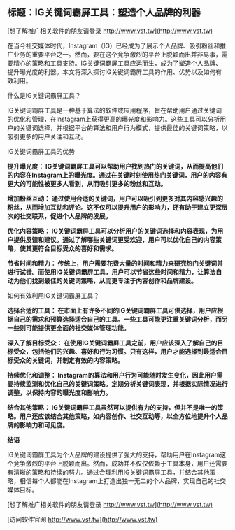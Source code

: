 ## **标题：IG关键词霸屏工具：塑造个人品牌的利器**

[想了解推广相关软件的朋友请登录 http://www.vst.tw](http://www.vst.tw)

在当今社交媒体时代，Instagram（IG）已经成为了展示个人品牌、吸引粉丝和推广业务的重要平台之一。然而，要在这个竞争激烈的平台上脱颖而出并非易事，需要精心的策略和工具支持。IG关键词霸屏工具应运而生，成为了塑造个人品牌、提升曝光度的利器。本文将深入探讨IG关键词霸屏工具的作用、优势以及如何有效利用。

什么是IG关键词霸屏工具？

IG关键词霸屏工具是一种基于算法的软件或应用程序，旨在帮助用户通过关键词的优化和管理，在Instagram上获得更高的曝光度和影响力。这些工具可以分析用户的关键词选择，并根据平台的算法和用户行为模式，提供最佳的关键词策略，以吸引更多的用户关注和互动。

IG关键词霸屏工具的优势

**提升曝光度： IG关键词霸屏工具可以帮助用户找到热门的关键词，从而提高他们的内容在Instagram上的曝光度。通过在关键时刻使用热门关键词，用户的内容有更大的可能性被更多人看到，从而吸引更多的粉丝和互动。**

**增加粉丝互动： 通过使用合适的关键词，用户可以吸引到更多对其内容感兴趣的粉丝，从而增加互动和评论。这不仅可以提升用户的影响力，还有助于建立更深层次的社交联系，促进个人品牌的发展。**

**优化内容策略： IG关键词霸屏工具可以分析用户的关键词选择和内容表现，为用户提供反馈和建议。通过了解哪些关键词更受欢迎，用户可以优化自己的内容策略，使其更符合目标受众的喜好和需求。**

**节省时间和精力： 传统上，用户需要花费大量的时间和精力来研究热门关键词并进行试错。而使用IG关键词霸屏工具，用户可以节省这些时间和精力，让算法自动为他们找到最佳的关键词策略，从而更专注于内容创作和品牌建设。**

如何有效利用IG关键词霸屏工具？

**选择合适的工具： 在市面上有许多不同的IG关键词霸屏工具可供选择，用户应根据自己的需求和预算选择适合自己的工具。一些工具可能更注重关键词分析，而另一些则可能提供更全面的社交媒体管理功能。**

**深入了解目标受众： 在使用IG关键词霸屏工具之前，用户应该深入了解自己的目标受众，包括他们的兴趣、喜好和行为习惯。只有这样，用户才能选择到最适合目标受众的关键词，并制定有效的内容策略。**

**持续优化和调整： Instagram的算法和用户行为可能随时发生变化，因此用户需要持续监测和优化自己的关键词策略。定期分析关键词表现，并根据实际情况进行调整，以保持内容的曝光度和影响力。**

**结合其他策略： IG关键词霸屏工具虽然可以提供有力的支持，但并不是唯一的策略。用户还应该结合其他策略，如内容创作、社交互动等，以全方位地提升个人品牌的影响力和可见度。**

**结语**

IG关键词霸屏工具为个人品牌的建设提供了强大的支持，帮助用户在Instagram这个竞争激烈的平台上脱颖而出。然而，成功并不仅仅依赖于工具本身，用户还需要有清晰的策略和持续的努力。通过合理利用IG关键词霸屏工具，并结合其他策略，相信每个人都能在Instagram上打造出独一无二的个人品牌，实现自己的社交媒体目标。

[想了解推广相关软件的朋友请登录 http://www.vst.tw](http://www.vst.tw)


[访问软件官网 http://www.vst.tw](http://www.vst.tw)
